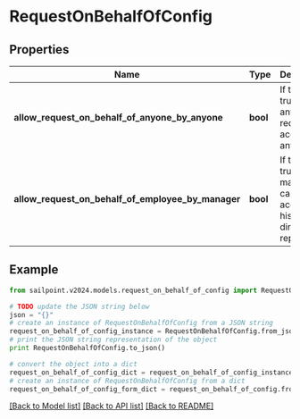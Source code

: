 # RequestOnBehalfOfConfig


## Properties

Name | Type | Description | Notes
------------ | ------------- | ------------- | -------------
**allow_request_on_behalf_of_anyone_by_anyone** | **bool** | If this is true, anyone can request access for anyone. | [optional] [default to False]
**allow_request_on_behalf_of_employee_by_manager** | **bool** | If this is true, a manager can request access for his or her direct reports. | [optional] [default to False]

## Example

```python
from sailpoint.v2024.models.request_on_behalf_of_config import RequestOnBehalfOfConfig

# TODO update the JSON string below
json = "{}"
# create an instance of RequestOnBehalfOfConfig from a JSON string
request_on_behalf_of_config_instance = RequestOnBehalfOfConfig.from_json(json)
# print the JSON string representation of the object
print RequestOnBehalfOfConfig.to_json()

# convert the object into a dict
request_on_behalf_of_config_dict = request_on_behalf_of_config_instance.to_dict()
# create an instance of RequestOnBehalfOfConfig from a dict
request_on_behalf_of_config_form_dict = request_on_behalf_of_config.from_dict(request_on_behalf_of_config_dict)
```
[[Back to Model list]](../README.md#documentation-for-models) [[Back to API list]](../README.md#documentation-for-api-endpoints) [[Back to README]](../README.md)


